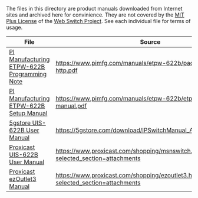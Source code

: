 The files in this directory are product manuals downloaded from Internet sites and
archived here for convinience.  They are not covered by the 
[MIT Plus License](https://github.com/glevand/audx/blob/master/mit-plus-license.txt)
of the [Web Switch Project](https://github.com/glevand/web-switch).  See each
individual file for terms of usage.

| File | Source |
| ---- | ------ |
| [PI Manufacturing ETPW-622B Programming Note](packet-request-via-http.pdf) | https://www.pimfg.com/manuals/etpw-622b/packet-request-via-http.pdf |
| [PI Manufacturing ETPW-622B Setup Manual](etpw-622b-setup-manual.pdf) | https://www.pimfg.com/manuals/etpw-622b/etpw-622b-setup-manual.pdf |
| [5gstore UIS-622B User Manual](IPSwitchManual_Aug_2020_rev1.pdf) | https://5gstore.com/download/IPSwitchManual_Aug_2020_rev1.pdf |
| [Proxicast UIS-622B User Manual](proxicast-uis-622b-manual.pdf) | https://www.proxicast.com/shopping/msnswitch.html/?selected_section=attachments |
| [Proxicast ezOutlet3 Manual](MSNTN02-Controlling-the-ezOutlet3.pdf) | https://www.proxicast.com/shopping/ezoutlet3.html/?selected_section=attachments |

